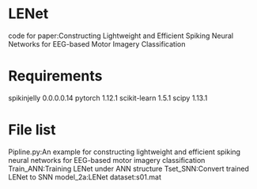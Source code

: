 # LENet
code for paper:Constructing Lightweight and Efficient Spiking Neural Networks for EEG-based Motor Imagery Classification
# Requirements
spikinjelly 0.0.0.0.14
pytorch 1.12.1
scikit-learn 1.5.1
scipy 1.13.1
# File list
Pipline.py:An example for constructing lightweight and efficient spiking neural networks for EEG-based motor imagery classification
Train_ANN:Training LENet under ANN structure
Tset_SNN:Convert trained LENet to SNN
model_2a:LENet
dataset:s01.mat
